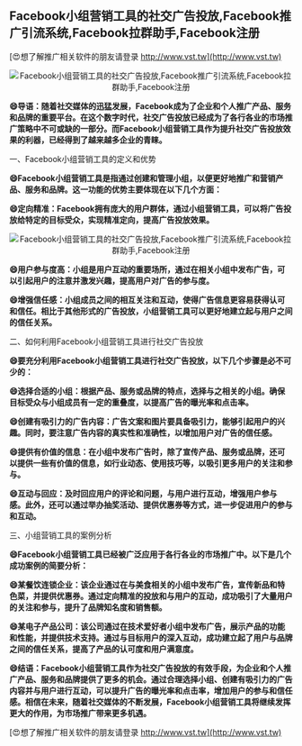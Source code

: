 ## **Facebook小组营销工具的社交广告投放,Facebook推广引流系统,Facebook拉群助手,Facebook注册**

[😍想了解推广相关软件的朋友请登录 http://www.vst.tw](http://www.vst.tw)

 <center><img src="https://vst.tw/MP4/tuiguang/png/8.png" alt="Facebook小组营销工具的社交广告投放,Facebook推广引流系统,Facebook拉群助手,Facebook注册"></center>

**😄导语：随着社交媒体的迅猛发展，Facebook成为了企业和个人推广产品、服务和品牌的重要平台。在这个数字时代，社交广告投放已经成为了各行各业的市场推广策略中不可或缺的一部分。而Facebook小组营销工具作为提升社交广告投放效果的利器，已经得到了越来越多企业的青睐。**

一、Facebook小组营销工具的定义和优势

**😄Facebook小组营销工具是指通过创建和管理小组，以便更好地推广和营销产品、服务和品牌。这一功能的优势主要体现在以下几个方面：**

**😄定向精准：Facebook拥有庞大的用户群体，通过小组营销工具，可以将广告投放给特定的目标受众，实现精准定向，提高广告投放效果。**

 <center><img src="https://vst.tw/MP4/tuiguang/png/0.png" alt="Facebook小组营销工具的社交广告投放,Facebook推广引流系统,Facebook拉群助手,Facebook注册"></center>

**😄用户参与度高：小组是用户互动的重要场所，通过在相关小组中发布广告，可以引起用户的注意并激发兴趣，提高用户对广告的参与度。**

**😄增强信任感：小组成员之间的相互关注和互动，使得广告信息更容易获得认可和信任。相比于其他形式的广告投放，小组营销工具可以更好地建立起与用户之间的信任关系。**

二、如何利用Facebook小组营销工具进行社交广告投放

**😄要充分利用Facebook小组营销工具进行社交广告投放，以下几个步骤是必不可少的：**

**😄选择合适的小组：根据产品、服务或品牌的特点，选择与之相关的小组。确保目标受众与小组成员有一定的重叠度，以提高广告的曝光率和点击率。**

**😄创建有吸引力的广告内容：广告文案和图片要具备吸引力，能够引起用户的兴趣。同时，要注意广告内容的真实性和准确性，以增加用户对广告的信任感。**

**😄提供有价值的信息：在小组中发布广告时，除了宣传产品、服务或品牌，还可以提供一些有价值的信息，如行业动态、使用技巧等，以吸引更多用户的关注和参与。**

**😄互动与回应：及时回应用户的评论和问题，与用户进行互动，增强用户参与感。此外，还可以通过举办抽奖活动、提供优惠券等方式，进一步促进用户的参与和互动。**

三、小组营销工具的案例分析

**😄Facebook小组营销工具已经被广泛应用于各行各业的市场推广中。以下是几个成功案例的简要分析：**

**😄某餐饮连锁企业：该企业通过在与美食相关的小组中发布广告，宣传新品和特色菜，并提供优惠券。通过定向精准的投放和与用户的互动，成功吸引了大量用户的关注和参与，提升了品牌知名度和销售额。**

**😄某电子产品公司：该公司通过在技术爱好者小组中发布广告，展示产品的功能和性能，并提供技术支持。通过与目标用户的深入互动，成功建立起了用户与品牌之间的信任关系，提高了产品的认可度和用户满意度。**

**😄结语：Facebook小组营销工具作为社交广告投放的有效手段，为企业和个人推广产品、服务和品牌提供了更多的机会。通过合理选择小组、创建有吸引力的广告内容并与用户进行互动，可以提升广告的曝光率和点击率，增加用户的参与和信任感。相信在未来，随着社交媒体的不断发展，Facebook小组营销工具将继续发挥更大的作用，为市场推广带来更多机遇。**

[😍想了解推广相关软件的朋友请登录 http://www.vst.tw](http://www.vst.tw)



